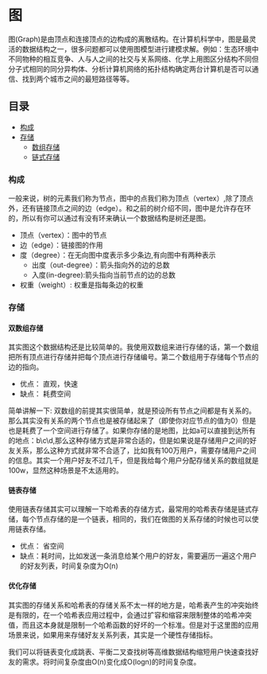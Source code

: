 # 图
图(Graph)是由顶点和连接顶点的边构成的离散结构。在计算机科学中，图是最灵活的数据结构之一，很多问题都可以使用图模型进行建模求解。例如：生态环境中不同物种的相互竞争、人与人之间的社交与关系网络、化学上用图区分结构不同但分子式相同的同分异构体、分析计算机网络的拓扑结构确定两台计算机是否可以通信、找到两个城市之间的最短路径等等。

## 目录
- [构成](###构成)
- [存储](###存储)
    - [数组存储](###双数组存储)
    - [链式存储](###脸书存储)

### 构成
一般来说，树的元素我们称为节点，图中的点我们称为顶点（vertex）,除了顶点外，还有链接顶点之间的边（edge）。和之前的树介绍不同，图中是允许存在环的，所以有你可以通过有没有环来确认一个数据结构是树还是图。

- 顶点（vertex）：图中的节点
- 边（edge）：链接图的作用
- 度（degree）：在无向图中度表示多少条边,有向图中有两种表示
    - 出度（out-degree）：箭头指向外的边的总数
    - 入度(in-degree):箭头指向当前节点的边的总数
- 权重（weight）: 权重是指每条边的权重

### 存储

#### 双数组存储
其实图这个数据结构还是比较简单的。我使用双数组来进行存储的话，第一个数组把所有顶点进行存储并把每个顶点进行存储编号。第二个数组用于存储每个节点的边的指向。

- 优点： 直观，快速
- 缺点： 耗费空间

简单讲解一下: 双数组的前提其实很简单，就是预设所有节点之间都是有关系的。那么其实没有关系的两个节点也是被存储起来了（即使你对应节点的值为0）但是也是耗费了一个空间进行存储了。如果你存储的是地图，比如a可以直接到达所有的地点：b\c\d,那么这种存储方式是非常合适的，但是如果说是存储用户之间的好友关系，那么这种方式就非常不合适了，比如我有100万用户，需要存储用户之间的信息。其实一个用户好友不过几千，但是我给每个用户分配存储关系的数组就是100w，显然这种场景是不太适用的。


#### 链表存储
使用链表存储其实可以理解一下哈希表的存储方式，最常用的哈希表存储是链式存储，每个节点存储的是一个链表，相同的，我们在做图的关系存储的时候也可以使用链表存储。

- 优点： 省空间
- 缺点：耗时间，比如发送一条消息给某个用户的好友，需要遍历一遍这个用户的好友列表，时间复杂度为O(n)


#### 优化存储
其实图的存储关系和哈希表的存储关系不太一样的地方是，哈希表产生的冲突始终是有限的，在一个哈希表应用过程中，会通过扩容和缩容来限制整体的哈希冲突值，而且这本身就是限制一个哈希函数的好坏的一个标准。但是对于这里图的应用场景来说，如果用来存储好友关系列表，其实是一个硬性存储指标。

我们可以将链表变化成跳表、平衡二叉查找树等高维数据结构缩短用户快速查找好友的需求。将时间复杂度由O(n)变化成O(logn)的时间复杂度。